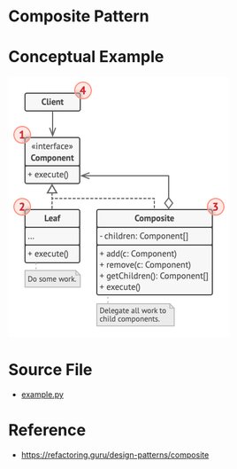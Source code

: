 # Composite Pattern

# Conceptual Example
![alt text](structure.png)

# Source File 
- [example.py](example.py)

# Reference
- https://refactoring.guru/design-patterns/composite